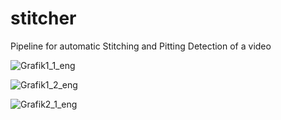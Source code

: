 # stitcher
Pipeline for automatic Stitching and Pitting Detection of a video

![Grafik1_1_eng](https://user-images.githubusercontent.com/46719041/101193086-54a62d80-365c-11eb-8e2f-d3ad06a886ec.jpg)

![Grafik1_2_eng](https://user-images.githubusercontent.com/46719041/101193204-84edcc00-365c-11eb-9c00-bfa2df4dd54d.jpg)

![Grafik2_1_eng](https://user-images.githubusercontent.com/46719041/101193260-9cc55000-365c-11eb-949e-e7517fe636be.jpg)

